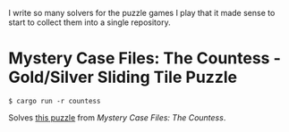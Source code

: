 I write so many solvers for the puzzle games I play that it made sense to
start to collect them into a single repository.

# Mystery Case Files: The Countess - Gold/Silver Sliding Tile Puzzle
```
$ cargo run -r countess
```
Solves [this puzzle](https://youtu.be/Z8Th-5Hme-U?&t=303)
from *Mystery Case Files: The Countess*.